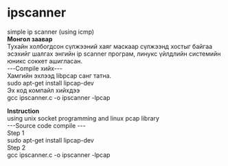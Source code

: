 # ipscanner <br />
simple ip scanner (using icmp)<br />
**Монгол заавар** <br />
Тухайн холбогдсон сүлжээний хаяг маскаар сүлжээнд хостыг байгаа эсэхийг шалгах 
энгийн ip scanner програм, линукс үйлдлийн системийн юникс соккет ашигласан. <br />
---Compile хийх---<br />
Хамгийн эхлээд libpcap санг татна.<br />
sudo apt-get install lipcap-dev<br />
Эх код компайл хийхдээ<br />
gcc ipscanner.c -o ipscanner -lpcap<br />

**Instruction** <br />
using unix socket programming and linux pcap library<br />
---Source code compile ---<br />
Step 1<br />
sudo apt-get install lipcap-dev<br />
Step 2 <br />
gcc ipscanner.c -o ipscanner -lpcap
